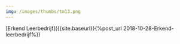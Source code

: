 ```yaml
---
img: /images/thumbs/tm13.png
---
```

[Erkend Leerbedrijf]({{site.baseurl}}{%post_url 2018-10-28-Erkend-leerbedrijf%})
